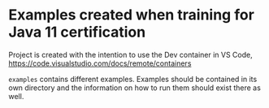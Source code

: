 # Examples created when training for Java 11 certification

Project is created with the intention to use the Dev container in VS Code, https://code.visualstudio.com/docs/remote/containers

`examples` contains different examples. Examples should be contained in its own
directory and the information on how to run them should exist there as
well.
